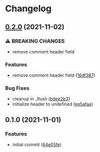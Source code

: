 # Changelog

## [0.2.0](https://www.github.com/Mesteery/y4m/compare/v0.1.0...v0.2.0) (2021-11-02)


### ⚠ BREAKING CHANGES

* remove comment header field

### Features

* remove comment header field ([16df387](https://www.github.com/Mesteery/y4m/commit/16df387dd96f1ee6b8982d7700a7d912e467a876))


### Bug Fixes

* cleanup in _flush ([bdee2b3](https://www.github.com/Mesteery/y4m/commit/bdee2b3dfe97e0e8e3c2c769ff782cd39986c043))
* initialize header to undefined ([ee5afaa](https://www.github.com/Mesteery/y4m/commit/ee5afaa3e0a2138f0d5a02010c571d1ce4361b4c))

## 0.1.0 (2021-11-01)


### Features

* initial commit ([64e05fe](https://www.github.com/Mesteery/y4m/commit/64e05fec9d13d4f19aa2f4bf3c138800a4fa141e))
